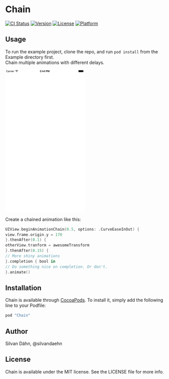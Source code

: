 # Chain

[![CI Status](http://img.shields.io/travis/daehn/Chain.svg?style=flat)](https://travis-ci.org/daehn/Chain)
[![Version](https://img.shields.io/cocoapods/v/Chain.svg?style=flat)](http://cocoapods.org/pods/Chain)
[![License](https://img.shields.io/cocoapods/l/Chain.svg?style=flat)](http://cocoapods.org/pods/Chain)
[![Platform](https://img.shields.io/cocoapods/p/Chain.svg?style=flat)](http://cocoapods.org/pods/Chain)

## Usage

To run the example project, clone the repo, and run `pod install` from the Example directory first.  
Chain multiple animations with different delays.

<img src="chain-example-loop.gif" width="250">

Create a chained animation like this:

```swift
UIView.beginAnimationChain(0.5, options: .CurveEaseInOut) {
view.frame.origin.y = 170
}.thenAfter(0.1) {
otherView.tranform = awesomeTransform
}.thenAfter(0.15) {
// More shiny animations
}.completion { bool in
// Do something nice on completion. Or don't.   
}.animate()
```

## Installation

Chain is available through [CocoaPods](http://cocoapods.org). To install
it, simply add the following line to your Podfile:

```ruby
pod "Chain"
```

## Author

Silvan Dähn, @silvandaehn

## License

Chain is available under the MIT license. See the LICENSE file for more info.
